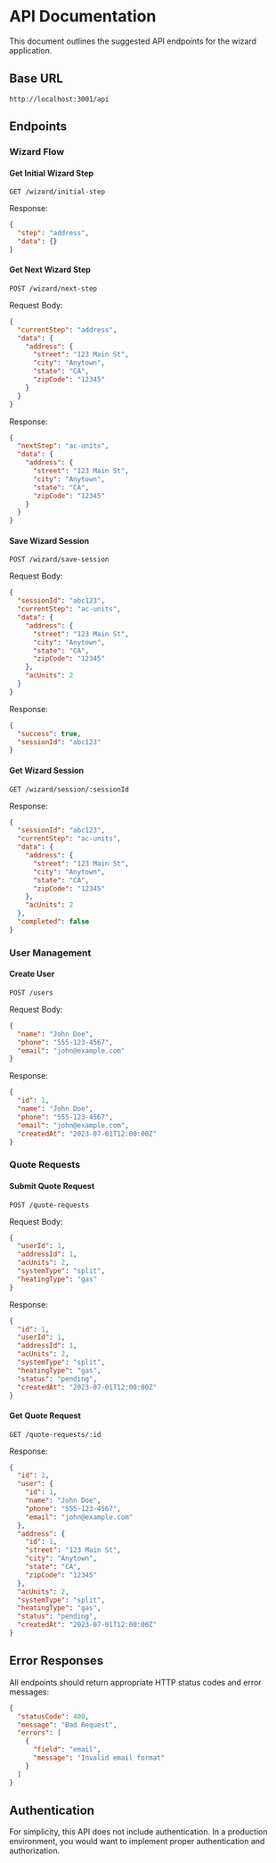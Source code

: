 # API Documentation

This document outlines the suggested API endpoints for the wizard application.

## Base URL

```
http://localhost:3001/api
```

## Endpoints

### Wizard Flow

#### Get Initial Wizard Step

```
GET /wizard/initial-step
```

Response:
```json
{
  "step": "address",
  "data": {}
}
```

#### Get Next Wizard Step

```
POST /wizard/next-step
```

Request Body:
```json
{
  "currentStep": "address",
  "data": {
    "address": {
      "street": "123 Main St",
      "city": "Anytown",
      "state": "CA",
      "zipCode": "12345"
    }
  }
}
```

Response:
```json
{
  "nextStep": "ac-units",
  "data": {
    "address": {
      "street": "123 Main St",
      "city": "Anytown",
      "state": "CA",
      "zipCode": "12345"
    }
  }
}
```

#### Save Wizard Session

```
POST /wizard/save-session
```

Request Body:
```json
{
  "sessionId": "abc123",
  "currentStep": "ac-units",
  "data": {
    "address": {
      "street": "123 Main St",
      "city": "Anytown",
      "state": "CA",
      "zipCode": "12345"
    },
    "acUnits": 2
  }
}
```

Response:
```json
{
  "success": true,
  "sessionId": "abc123"
}
```

#### Get Wizard Session

```
GET /wizard/session/:sessionId
```

Response:
```json
{
  "sessionId": "abc123",
  "currentStep": "ac-units",
  "data": {
    "address": {
      "street": "123 Main St",
      "city": "Anytown",
      "state": "CA",
      "zipCode": "12345"
    },
    "acUnits": 2
  },
  "completed": false
}
```

### User Management

#### Create User

```
POST /users
```

Request Body:
```json
{
  "name": "John Doe",
  "phone": "555-123-4567",
  "email": "john@example.com"
}
```

Response:
```json
{
  "id": 1,
  "name": "John Doe",
  "phone": "555-123-4567",
  "email": "john@example.com",
  "createdAt": "2023-07-01T12:00:00Z"
}
```

### Quote Requests

#### Submit Quote Request

```
POST /quote-requests
```

Request Body:
```json
{
  "userId": 1,
  "addressId": 1,
  "acUnits": 2,
  "systemType": "split",
  "heatingType": "gas"
}
```

Response:
```json
{
  "id": 1,
  "userId": 1,
  "addressId": 1,
  "acUnits": 2,
  "systemType": "split",
  "heatingType": "gas",
  "status": "pending",
  "createdAt": "2023-07-01T12:00:00Z"
}
```

#### Get Quote Request

```
GET /quote-requests/:id
```

Response:
```json
{
  "id": 1,
  "user": {
    "id": 1,
    "name": "John Doe",
    "phone": "555-123-4567",
    "email": "john@example.com"
  },
  "address": {
    "id": 1,
    "street": "123 Main St",
    "city": "Anytown",
    "state": "CA",
    "zipCode": "12345"
  },
  "acUnits": 2,
  "systemType": "split",
  "heatingType": "gas",
  "status": "pending",
  "createdAt": "2023-07-01T12:00:00Z"
}
```

## Error Responses

All endpoints should return appropriate HTTP status codes and error messages:

```json
{
  "statusCode": 400,
  "message": "Bad Request",
  "errors": [
    {
      "field": "email",
      "message": "Invalid email format"
    }
  ]
}
```

## Authentication

For simplicity, this API does not include authentication. In a production environment, you would want to implement proper authentication and authorization.